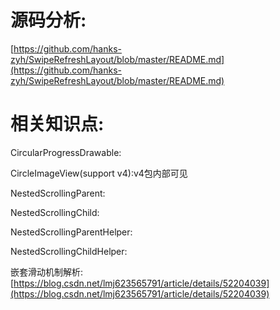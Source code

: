 # 源码分析: #
	
[https://github.com/hanks-zyh/SwipeRefreshLayout/blob/master/README.md](https://github.com/hanks-zyh/SwipeRefreshLayout/blob/master/README.md)


# 相关知识点: #

CircularProgressDrawable:

CircleImageView(support v4):v4包内部可见

NestedScrollingParent:

NestedScrollingChild:

NestedScrollingParentHelper:

NestedScrollingChildHelper:

嵌套滑动机制解析:	[https://blog.csdn.net/lmj623565791/article/details/52204039](https://blog.csdn.net/lmj623565791/article/details/52204039)